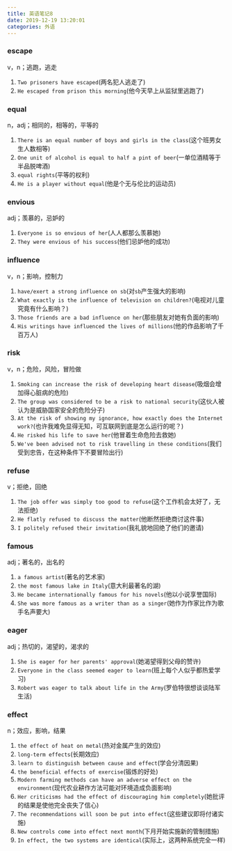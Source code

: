 ```yaml
---
title: 英语笔记8
date: 2019-12-19 13:20:01
categories: 外语
---
```

### escape

v，n；逃跑，逃走

1. `Two prisoners have escaped`(两名犯人逃走了)
2. `He escaped from prison this morning`(他今天早上从监狱里逃跑了)

### equal

n，adj；相同的，相等的，平等的

1. `There is an equal number of boys and girls in the class`(这个班男女生人数相等)
2. `One unit of alcohol is equal to half a pint of beer`(一单位酒精等于半品脱啤酒)
3. `equal rights`(平等的权利)
4. `He is a player without equal`(他是个无与伦比的运动员)

### envious

adj；羡慕的，忌妒的

1. `Everyone is so envious of her`(人人都那么羡慕她)
2. `They were envious of his success`(他们忌妒他的成功)

### influence

v，n；影响，控制力

1. `have/exert a strong influence on sb`(对`sb`产生强大的影响)
2. `What exactly is the influence of television on children?`(电视对儿童究竟有什么影响？)
3. `Those friends are a bad influence on her`(那些朋友对她有负面的影响)
4. `His writings have influenced the lives of millions`(他的作品影响了千百万人)

### risk

v，n；危险，风险，冒险做

1. `Smoking can increase the risk of developing heart disease`(吸烟会增加得心脏病的危险)
2. `The group was considered to be a risk to national security`(这伙人被认为是威胁国家安全的危险分子)
3. `At the risk of showing my ignorance, how exactly does the Internet work?`(也许我难免显得无知，可互联网到底是怎么运行的呢？)
4. `He risked his life to save her`(他冒着生命危险去救她)
5. `We've been advised not to risk travelling in these conditions`(我们受到忠告，在这种条件下不要冒险出行)

### refuse

v；拒绝，回绝

1. `The job offer was simply too good to refuse`(这个工作机会太好了，无法拒绝)
2. `He flatly refused to discuss the matter`(他断然拒绝商讨这件事)
3. `I politely refused their invitation`(我礼貌地回绝了他们的邀请)

### famous

adj；著名的，出名的

1. `a famous artist`(著名的艺术家)
2. `the most famous lake in Italy`(意大利最著名的湖)
3. `He became internationally famous for his novels`(他以小说享誉国际)
4. `She was more famous as a writer than as a singer`(她作为作家比作为歌手名声要大)

### eager

adj；热切的，渴望的，渴求的

1. `She is eager for her parents' approval`(她渴望得到父母的赞许)
2. `Everyone in the class seemed eager to learn`(班上每个人似乎都热爱学习)
3. `Robert was eager to talk about life in the Army`(罗伯特很想谈谈陆军生活)

### effect

n；效应，影响，结果

1. `the effect of heat on metal`(热对金属产生的效应)
2. `long-term effects`(长期效应)
3. `learn to distinguish between cause and effect`(学会分清因果)
4. `the beneficial effects of exercise`(锻炼的好处)
5. `Modern farming methods can have an adverse effect on the environment`(现代农业耕作方法可能对环境造成负面影响)
6. `Her criticisms had the effect of discouraging him completely`(她批评的结果是使他完全丧失了信心)
7. `The recommendations will soon be put into effect`(这些建议即将付诸实施)
8. `New controls come into effect next month`(下月开始实施新的管制措施)
9. `In effect, the two systems are identical`(实际上，这两种系统完全一样)